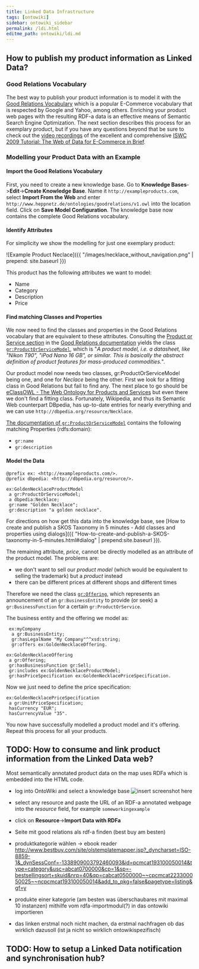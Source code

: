 ```yaml
---
title: Linked Data Infrastructure
tags: [ontowiki]
sidebar: ontowiki_sidebar
permalink: /ldi.html
editme_path: ontowiki/ldi.md
---
```

## How to publish my product information as Linked Data?

### Good Relations Vocabulary
The best way to publish your product information is to model it with the [Good Relations Vocabulary](http://www.heppnetz.de/projects/goodrelations/) which is a popular E-Commerce vocabulary that is respected by Google and Yahoo, among others. Enriching your product web pages with the resulting RDF-a data is an effective means of Semantic Search Engine Optimization.
The next section describes this process for an exemplary product, but if you have any questions beyond that be sure to check out the [video recordings](http://www.ebusiness-unibw.org/wiki/Web_of_Data_for_E-Commerce_Tutorial_ISWC2009##Video_Recording_of_the_Event) of the excellent and comprehensive [ISWC 2009 Tutorial: The Web of Data for E-Commerce in Brief](http://www.ebusiness-unibw.org/wiki/Web_of_Data_for_E-Commerce_Tutorial_ISWC2009).

### Modelling your Product Data with an Example

#### Import the Good Relations Vocabulary

First, you need to create a new knowledge base. Go to **Knowledge Bases**->**Edit**->**Create Knowledge Base**. Name it `http://exampleproducts.com`, select **Import From the Web** and enter `http://www.heppnetz.de/ontologies/goodrelations/v1.owl` into the location field. Click on **Save Model Configuration**. The knowledge base now contains the complete Good Relations vocabulary. 

#### Identify Attributes

For simplicity we show the modelling for just one exemplary product:

![Example Product Neclace]({{ "/images/necklace_without_navigation.png" | prepend: site.baseurl }})

This product has the following attributes we want to model:
- Name
- Category
- Description
- Price

#### Find matching Classes and Properties

We now need to find the classes and properties in the Good Relations vocabulary that are equivalent to these attributes. Consulting the [Product or Service section](http://wiki.goodrelations-vocabulary.org/Documentation/Product_or_Service) in the [Good Relations documentation](http://wiki.goodrelations-vocabulary.org/Documentation) yields the class [`gr:ProductOrServiceModel`](http://www.heppnetz.de/ontologies/goodrelations/v1.html##ProductOrServiceModel), which is "*A product model, i.e. a datasheet, like "Nikon T90", "iPod Nano 16 GB", or similar. This is basically the abstract definition of product features for mass-produced commodities.*".

Our product model now needs two classes, gr:ProductOrServiceModel being one, and one for *Neclace* being the other. First we look for a fitting class in Good Relations but fail to find any. The next place to go should be [eClassOWL - The Web Ontology for Products and Services](http://www.heppnetz.de/projects/eclassowl/) but even there we don't find a fitting class. Fortunately, Wikipedia, and thus its Semantic Web counterpart DBpedia, has up-to-date entries for nearly everything and we can use `http://dbpedia.org/resource/Necklace`.

[The documentation of `gr:ProductOrServiceModel`](http://www.heppnetz.de/ontologies/goodrelationsv1.html##ProductOrServiceModel) contains the following matching Properties (rdfs:domain):
- `gr:name`
- `gr:description`

#### Model the Data

    @prefix ex: <http://exampleproducts.com/>.
    @prefix dbpedia: <http://dbpedia.org/resource/>.

    ex:GoldenNecklaceProductModel
     a gr:ProductOrServiceModel;
     a dbpedia:Necklace;
     gr:name "Golden Necklace";
     gr:description "a golden necklace".

For directions on how get this data into the knowledge base, see [How to create and publish a SKOS Taxonomy in 5 minutes - Add classes and properties using dialogs]({{ "How-to-create-and-publish-a-SKOS-taxonomy-in-5-minutes.html#dialog" | prepend:site.baseurl }}).

The remaining attribute, *price*, cannot be directly modelled as an attribute of the product model. The problems are:

- we don't want to sell our *product model* (which would be equivalent to selling the trademark) but a *product* instead
- there can be different prices at different shops and different times

Therefore we need the class [`gr:Offering`](http://www.heppnetz.de/ontologies/goodrelations/v1##Offering), which represents an announcement of an `gr:BusinessEntity` to provide (or seek) a `gr:BusinessFunction` for a certain `gr:ProductOrService`.

The business entity and the offering we model as:

     ex:myCompany
      a gr:BusinessEntity;
      gr:hasLegalName "My Company"^^xsd:string;
      gr:offers ex:GoldenNecklaceOffering.

    ex:GoldenNecklaceOffering
     a gr:Offering;
     gr:hasBusinessFunction gr:Sell;
     gr:includes ex:GoldenNecklaceProductModel;
     gr:hasPriceSpecification ex:GoldenNecklacePriceSpecification.

Now we just need to define the price specification:

    ex:GoldenNecklacePriceSpecification
     a gr:UnitPriceSpecification;
     hasCurrency "EUR";
     hasCurrencyValue "35".

You now have successfully modelled a product model and it's offering. Repeat this process for all your products.

## TODO: How to consume and link product information from the Linked Data web?
Most semantically annotated product data on the map uses RDFa which is embedded into the HTML code.

- log into OntoWiki and select a knowledge base
![insert screenshot here]()
- select any resource and paste the URL of an RDF-a annotated webpage into the *resource* field, for example `someworkingexample`
- click on **Resource**->**Import Data with RDFa**

- Seite mit good relations als rdf-a finden (best buy am besten)
- produktkategorie wählen -> ebook reader <http://www.bestbuy.com/site/olstemplatemapper.jsp?_dyncharset=ISO-8859-1&_dynSessConf=-1338909003792460093&id=pcmcat193100050014&type=category&usc=abcat0700000&cp=1&sp=-bestsellingsort+skuid&nrp=40&qp=cabcat0500000~~cpcmcat223300050025~~ncpcmcat193100050014&add_to_pkg=false&pagetype=listing&gf=y>
- produkte einer kategorie (am besten was überschaubares mit maximal 10 instanzen) mithilfe vom rdfa-importmodul(?) in das ontowiki importieren 
- das linken erstmal noch nicht machen, da erstmal nachfragen ob das wirklich dazusoll (ist ja nicht so wirklich ontowikispezifisch)

## TODO: How to setup a Linked Data notification and synchronisation hub?

